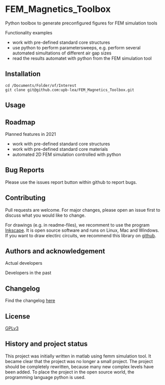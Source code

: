 # FEM_Magnetics_Toolbox
Python toolbox to generate preconfigured figures for FEM simulation tools
     
Functionality examples
 * work with pre-defined standard core structures
 * use python to perform parametersweeps, e.g. perform several automated simultations of different air gap sizes
 * read the results automatet with python from the FEM simulation tool
 


## Installation
```
cd /Documents/Folder/of/Interest   
git clone git@github.com:upb-lea/FEM_Magnetics_Toolbox.git
```


## Usage


## Roadmap
Planned features in 2021
* work with pre-defined standard core structures
* work with pre-defined standard core materials
* automated 2D FEM simulation controlled with python

## Bug Reports
Please use the issues report button within github to report bugs.

## Contributing
Pull requests are welcome. For major changes, please open an issue first to discuss what you would like to change.
     
For drawings (e.g. in readme-files), we recomment to use the program [Inkscape](https://inkscape.org/). It is open source software and runs on Linux, Mac and Windows. If you want to draw electirc circuits, we recommend this library on [github](https://github.com/upb-lea/Inkscape_electric_Symbols).

## Authors and acknowledgement
Actual developers
      
Developers in the past


## Changelog
Find the changelog [here](CHANGELOG.md)

## License
[GPLv3](https://choosealicense.com/licenses/gpl-3.0/)

## History and project status
This project was initially written in matlab using femm simulation tool. It became clear that the project was no longer a small project. The project should be completely rewritten, because many new complex levels have been added. To place the project in the open source world, the programming language python is used.      

